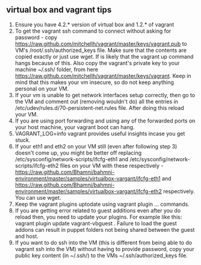 virtual box and vagrant tips
----------------------------
1. Ensure you have 4.2.* version of virtual box and 1.2.* of vagrant
2. To get the vagrant ssh command to connect without asking for password - copy https://raw.github.com/mitchellh/vagrant/master/keys/vagrant.pub to VM's /root/.ssh/authorized_keys file. Make sure that the contents are copied exactly or just use wget. If is likely that the vagrant up command hangs because of this. Also copy the vagrant's private key to your machine ~/.ssh/ folder, from here https://raw.github.com/mitchellh/vagrant/master/keys/vagrant. Keep in mind that this makes your vm insecure, so do not keep anything personal on your VM.
3. If your vm is unable to get network interfaces setup correctly, then go to the VM and comment out (removing wouldn't do) all the entries in /etc/udev/rules.d/70-persistent-net.rules file. After doing this reload your VM.
4. If you are using port forwarding and using any of the forwarded ports on your host machine, your vagrant boot can hang.
5. VAGRANT_LOG=info vagrant <command> provides useful insights incase you get stuck.
6. If your eth1 and eth2 on your VM still (even after following step 3) doesn't come up, you might be better off replacing /etc/sysconfig/network-scripts/ifcfg-eth1 and /etc/sysconfig/network-scripts/ifcfg-eth2 files on your VM with these respectively - https://raw.github.com/Bhamni/bahmni-environment/master/samples/virtualbox-vargant/ifcfg-eth1 and https://raw.github.com/Bhamni/bahmni-environment/master/samples/virtualbox-vargant/ifcfg-eth2 respectively. You can use wget.
7. Keep the vagrant plugins uptodate using vagrant plugin ... commands.
8. If you are getting error related to guest additions even after you do reload then, you need to update your plugins. For example like this: vagrant plugin update vagrant-vbguest . Failure to load the guest addons can result in puppet folders not being shared between the guest and host.
9. If you want to do ssh into the VM (this is different from being able to do vagrant ssh into the VM) without having to provide password, copy your public key content (in ~/.ssh/) to the VMs ~/.ssh/authorized_keys file.
